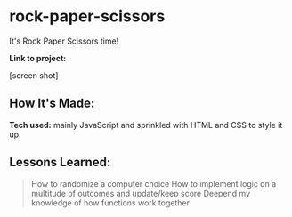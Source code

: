 # rock-paper-scissors
It's Rock Paper Scissors time!

**Link to project:** 

[screen shot]

## How It's Made:
**Tech used:** mainly JavaScript and sprinkled with HTML and CSS to style it up.


## Lessons Learned:
> How to randomize a computer choice
> How to implement logic on a multitude of outcomes and update/keep score
> Deepend my knowledge of how functions work together